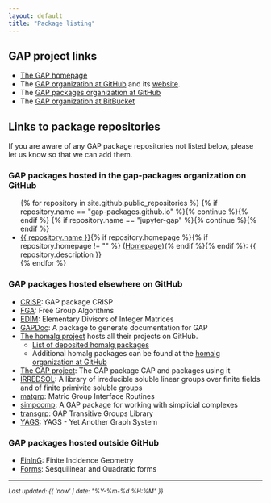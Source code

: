 ```yaml
---
layout: default
title: "Package listing"
---
```

## GAP project links

* [The GAP homepage](http://www.gap-system.org/)
* The [GAP organization at GitHub](https://github.com/gap-system) and its [website](https://gap-system.github.io).
* The [GAP packages organization at GitHub](https://github.com/gap-packages)
* The [GAP organization at BitBucket](https://bitbucket.org/gap-system/)

## Links to package repositories

If you are aware of any GAP package repositories not listed below, please
let us know so that we can add them.

### GAP packages hosted in the gap-packages organization on GitHub

<ul>
{% for repository in site.github.public_repositories %}
{% if repository.name == "gap-packages.github.io" %}{% continue %}{% endif %}
{% if repository.name == "jupyter-gap" %}{% continue %}{% endif %}
<li><a href="{{ repository.html_url }}">{{ repository.name }}</a>{% if repository.homepage %}{% if repository.homepage != "" %} (<a href="{{ repository.homepage }}">Homepage</a>){% endif %}{% endif %}:
{{ repository.description }}</li>
{% endfor %}
</ul>

### GAP packages hosted elsewhere on GitHub

* [CRISP](https://github.com/bh11/crisp): GAP package CRISP
* [FGA](https://github.com/chsievers/fga):  Free Group Algorithms
* [EDIM](https://github.com/frankluebeck/EDIM): Elementary Divisors of Integer Matrices
* [GAPDoc](https://github.com/frankluebeck/GAPDoc): A package to generate documentation for GAP
* [The homalg project](http://homalg-project.github.io/) hosts all their projects on GitHub.
  * [List of deposited homalg packages](http://homalg-project.github.io/homalg_project/)
  * Additional homalg packages can be found at the [homalg organization at GitHub](https://github.com/homalg-project)
* [The CAP project](http://homalg-project.github.io/CAP_project/): The GAP package CAP and packages using it
* [IRREDSOL](https://github.com/bh11/irredsol): A library of irreducible soluble linear groups over finite fields and of finite primivite soluble groups
* [matgrp](https://github.com/hulpke/matgrp/): Matric Group Interface Routines
* [simpcomp](https://github.com/simpcomp-team/simpcomp):  A GAP package for working with simplicial complexes
* [transgrp](https://github.com/hulpke/transgrp): GAP Transitive Groups Library
* [YAGS](https://github.com/yags/yags): YAGS - Yet Another Graph System

### GAP packages hosted outside GitHub

* [FinInG](https://bitbucket.org/jdebeule/fining): Finite Incidence Geometry
* [Forms](https://bitbucket.org/jdebeule/forms): Sesquilinear and Quadratic forms


---

<small><em>Last updated: {{ 'now' | date: "%Y-%m-%d %H:%M" }}</em></small>
